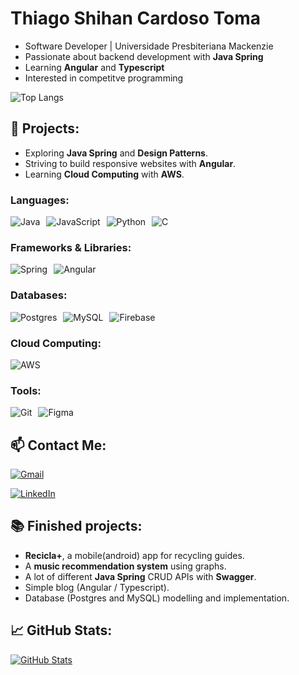 # Thiago Shihan Cardoso Toma
- Software Developer | Universidade Presbiteriana Mackenzie
- Passionate about backend development with **Java Spring** 
- Learning **Angular** and **Typescript**
- Interested in competitve programming

![Top Langs](https://github-readme-stats-git-masterrstaa-rickstaa.vercel.app/api/top-langs/?username=Thiago279&layout=compact&bg_color=000&border_color=30A3DC&title_color=E94D5F&text_color=FFF)


## 🌱 Projects:
- Exploring **Java Spring** and **Design Patterns**.
- Striving to build responsive websites with **Angular**.
- Learning **Cloud Computing** with **AWS**.


### Languages:
<div style="display: flex; flex-direction: row; gap: 10px;">
    <img src="https://img.shields.io/badge/java-%23ED8B00.svg?style=for-the-badge&logo=openjdk&logoColor=white" alt="Java">
    <img src="https://img.shields.io/badge/JavaScript-F7DF1E?style=for-the-badge&logo=javascript&logoColor=black" alt="JavaScript">
    <img src="https://img.shields.io/badge/python-3670A0?style=for-the-badge&logo=python&logoColor=ffdd54" alt="Python">
    <img src="https://img.shields.io/badge/C-00599C?style=for-the-badge&logo=c&logoColor=white" alt="C">
</div>

### Frameworks & Libraries:
<div style="display: flex; flex-direction: row; gap: 10px;">
    <img src="https://img.shields.io/badge/spring-%236DB33F.svg?style=for-the-badge&logo=spring&logoColor=white" alt="Spring">
    <img src="https://img.shields.io/badge/Angular-DD0031?style=for-the-badge&logo=angular&logoColor=white)" alt="Angular">
</div>

### Databases:
<div style="display: flex; flex-direction: row; gap: 10px;">
    <img src="https://img.shields.io/badge/PostgreSQL-000?style=for-the-badge&logo=postgresql" alt="Postgres">
    <img src="https://img.shields.io/badge/MySQL-00000F?style=for-the-badge&logo=mysql&logoColor=white" alt="MySQL">
    <img src="https://img.shields.io/badge/Firebase-FFCA28?style=for-the-badge&logo=firebase&logoColor=white" alt="Firebase">
</div>

### Cloud Computing:
<div style="display: flex; flex-direction: row; gap: 10px;">
    <img src="https://img.shields.io/badge/AWS-000.svg?style=for-the-badge&logo=amazon-aws&logoColor=white" alt="AWS">
</div>

### Tools:
<div style="display: flex; flex-direction: row; gap: 10px;">
    <img src="https://img.shields.io/badge/GIT-E44C30?style=for-the-badge&logo=git&logoColor=white" alt="Git">
    <img src="https://img.shields.io/badge/Figma-696969?style=for-the-badge&logo=figma&logoColor=figma" alt="Figma">
</div>

## 📫 Contact Me:
[![Gmail](https://img.shields.io/badge/Gmail-333333?style=for-the-badge&logo=gmail&logoColor=red)](mailto:thiagotoma99@gmail.com)

[![LinkedIn](https://img.shields.io/badge/LinkedIn-0077B5?style=for-the-badge&logo=linkedin&logoColor=white)](https://linkedin.com/in/thiago-t-843819346)

## 📚 Finished projects:
- **Recicla+**, a mobile(android) app for recycling guides.
- A **music recommendation system** using graphs.
- A lot of different **Java Spring** CRUD APIs with **Swagger**.
- Simple blog (Angular / Typescript).
- Database (Postgres and MySQL) modelling and implementation.

## 📈 GitHub Stats:
[![GitHub Stats](https://github-readme-stats.vercel.app/api?username=Thiago279&show_icons=true&theme=dark)](https://github.com/Thiago279)
